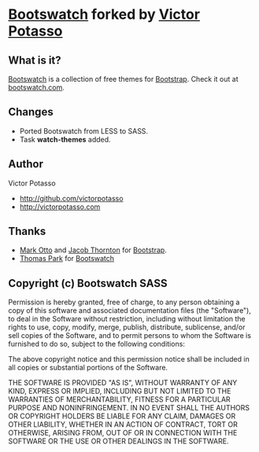 # [Bootswatch](http://bootswatch.com) forked by [Victor Potasso](http://victorpotasso.com)

What is it?
-----------
[Bootswatch](http://bootswatch.com) is a collection of free themes for [Bootstrap](http://getbootstrap.com/). Check it out at [bootswatch.com](http://bootswatch.com).

Changes
-------

+ Ported Bootswatch from LESS to SASS.
+ Task **watch-themes** added.

Author
------
Victor Potasso           

+ http://github.com/victorpotasso
+ http://victorpotasso.com

Thanks
------
+ [Mark Otto](http://github.com/markdotto) and [Jacob Thornton](http://github.com/fat) for [Bootstrap](https://github.com/twitter/bootstrap).
+ [Thomas Park](http://github.com/thomaspark) for [Bootswatch](http://bootswatch.com)


Copyright (c) Bootswatch SASS
-----------------------------

Permission is hereby granted, free of charge, to any person obtaining a copy of this software and associated documentation files (the "Software"), to deal in the Software without restriction, including without limitation the rights to use, copy, modify, merge, publish, distribute, sublicense, and/or sell copies of the Software, and to permit persons to whom the Software is furnished to do so, subject to the following conditions:

The above copyright notice and this permission notice shall be included in all copies or substantial portions of the Software.

THE SOFTWARE IS PROVIDED "AS IS", WITHOUT WARRANTY OF ANY KIND, EXPRESS OR IMPLIED, INCLUDING BUT NOT LIMITED TO THE WARRANTIES OF MERCHANTABILITY, FITNESS FOR A PARTICULAR PURPOSE AND NONINFRINGEMENT. IN NO EVENT SHALL THE AUTHORS OR COPYRIGHT HOLDERS BE LIABLE FOR ANY CLAIM, DAMAGES OR OTHER LIABILITY, WHETHER IN AN ACTION OF CONTRACT, TORT OR OTHERWISE, ARISING FROM, OUT OF OR IN CONNECTION WITH THE SOFTWARE OR THE USE OR OTHER DEALINGS IN THE SOFTWARE.

